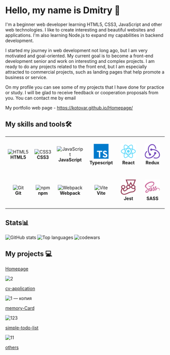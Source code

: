 # Hello, my name is Dmitry 👋

I'm a beginner web developer learning HTML5, CSS3, JavaScript and other web technologies. I like to create interesting and beautiful websites and applications. I'm also learning Node.js to expand my capabilities in backend development.

I started my journey in web development not long ago, but I am very motivated and goal-oriented. My current goal is to become a front-end development senior and work on interesting and complex projects. I am ready to do any projects related to the front end, but I am especially attracted to commercial projects, such as landing pages that help promote a business or service.

On my profile you can see some of my projects that I have done for practice or study. I will be glad to receive feedback or cooperation proposals from you. You can contact me by email

My portfolio web page - https://kotovar.github.io/Homepage/

## My skills and tools🛠️

<table>
  <tr>
    <td align="center" height="108" width="108">
      <img
        src="https://cdn.jsdelivr.net/gh/devicons/devicon/icons/html5/html5-plain.svg"
        width="48"
        height="48"
        alt="HTML5"
      />
      <br /><strong>HTML5</strong>
    </td>
    <td align="center" height="108" width="108">
      <img
        src="https://cdn.jsdelivr.net/gh/devicons/devicon/icons/css3/css3-plain.svg"
        width="48"
        height="48"
        alt="CSS3"
      />
      <br /><strong>CSS3</strong>
    </td>
      <td align="center" height="108" width="108">
      <img
        src="https://cdn.jsdelivr.net/gh/devicons/devicon/icons/javascript/javascript-plain.svg"
        width="48"
        height="48"
        alt="JavaScript"
      />
      <br /><strong>JavaScript</strong>
    </td>
    <td align="center" height="108" width="108">
      <img
        src="https://raw.githubusercontent.com/devicons/devicon/v2.15.1/icons/typescript/typescript-original.svg"
        width="48"
        height="48"
        alt="Typescript"
      />
      <br /><strong>Typescript</strong>
    </td>
    <td align="center" height="108" width="108">
      <img
        src="https://raw.githubusercontent.com/devicons/devicon/v2.15.1/icons/react/react-original.svg"
        width="48"
        height="48"
        alt="React"
      />
      <br /><strong>React</strong>
    </td>
      <td align="center" height="108" width="108">
      <img
        src="https://raw.githubusercontent.com/devicons/devicon/v2.15.1/icons/redux/redux-original.svg"
        width="48"
        height="48"
        alt="Redux"
      />
      <br /><strong>Redux</strong>
    </td>
  </tr>
  <tr>
    <td align="center" height="108" width="108">
      <img
        src="https://cdn.jsdelivr.net/gh/devicons/devicon/icons/git/git-original.svg"
        width="48"
        height="48"
        alt="Git"
      />
      <br /><strong>Git</strong>
    </td>
    <td align="center" height="108" width="108">
      <img
        src="https://cdn.jsdelivr.net/gh/devicons/devicon/icons/npm/npm-original-wordmark.svg"
        width="48"
        height="48"
        alt="npm"
      />
      <br /><strong>npm</strong>
    </td>
    <td align="center" height="108" width="108">
      <img
        src="https://cdn.jsdelivr.net/gh/devicons/devicon/icons/webpack/webpack-original.svg"
        width="48"
        height="48"
        alt="Webpack"
      />
      <br /><strong>Webpack</strong>
    </td>
        <td align="center" height="108" width="108">
      <img
        src="https://cdn.jsdelivr.net/gh/devicons/devicon@latest/icons/vitejs/vitejs-original.svg"
        width="48"
        height="48"
        alt="Vite"
      />
      <br /><strong>Vite</strong>
    </td>
    <td align="center" height="108" width="108">
      <img
        src="https://raw.githubusercontent.com/devicons/devicon/v2.15.1/icons/jest/jest-plain.svg"
        width="48"
        height="48"
        alt="Jest"
      />
      <br /><strong>Jest</strong>
    </td>
       <td align="center" height="108" width="108">
      <img
        src='https://raw.githubusercontent.com/devicons/devicon/v2.15.1/icons/sass/sass-original.svg'
        width="48"
        height="48"
        alt="SASS"
      />
      <br /><strong>SASS</strong>
    </td>
  </tr>
</table>

## Stats📊

<img src="https://github-readme-stats.vercel.app/api?username=kotovar&show_icons=true&theme=dark" alt="GitHub stats" />
<img src="https://github-readme-stats.vercel.app/api/top-langs/?username=kotovar&layout=compact&langs_count=8&theme=dark" alt="Top languages" />
<img src="https://www.codewars.com/users/Kotovar/badges/large?stroke=blue" alt="codewars" />

## My projects 💻

[Homepage](https://github.com/Kotovar/Homepage)

![2](https://github.com/Kotovar/kotovar/assets/77914431/6bc3888d-3605-4858-83ad-b9887b30f692)

[cv-application](https://github.com/Kotovar/cv-application)

![1 — копия](https://github.com/Kotovar/kotovar/assets/77914431/11ecad65-b2c1-47ef-9f96-1659e56b35b1)

[memory-Card](https://github.com/Kotovar/memory-Card)

![123](https://github.com/Kotovar/kotovar/assets/77914431/81aac6f7-c171-4754-b6d7-ed4e8892cec2)

[simple-todo-list](https://github.com/Kotovar/simple-todo-list)

![11](https://github.com/Kotovar/kotovar/assets/77914431/cb959263-a2f1-475f-87de-f52fa643d0e4)

[others](https://github.com/Kotovar?tab=repositories)
